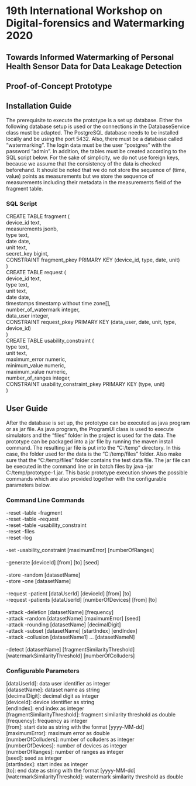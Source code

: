 # 19th International Workshop on Digital-forensics and Watermarking 2020
## Towards Informed Watermarking of Personal Health Sensor Data for Data Leakage Detection
## Proof-of-Concept Prototype
## Installation Guide
The prerequisite to execute the prototype is a set up database. Either the following database setup is used or the connections in the DatabaseService class must be adapted. The PostgreSQL database needs to be installed locally and be using the port 5432. Also, there must be a database called “watermarking”. The login data must be the user “postgres” with the password “admin”. In addition, the tables must be created according to the SQL script below. For the sake of simplicity, we do not use foreign keys, because we assume that the consistency of the data is checked beforehand. It should be noted that we do not store the sequence of (time, value) points as measurements but we store the sequence of measurements including their metadata in the measurements field of the fragment table.
### SQL Script
CREATE TABLE fragment (
<br>device_id text,
<br>measurements jsonb,
<br>type text,
<br>date date,
<br>unit text,
<br>secret_key bigint,
<br>CONSTRAINT fragment_pkey PRIMARY KEY (device_id, type, date, unit)
<br>)
<br>CREATE TABLE request (
<br>device_id text,
<br>type text,
<br>unit text,
<br>date date,
<br>timestamps timestamp without time zone[],
<br>number_of_watermark integer,
<br>data_user integer,
<br>CONSTRAINT request_pkey PRIMARY KEY (data_user, date, unit, type, device_id)
<br>)
<br>CREATE TABLE usability_constraint (
<br>type text,
<br>unit text,
<br>maximum_error numeric,
<br>minimum_value numeric,
<br>maximum_value numeric,
<br>number_of_ranges integer,
<br>CONSTRAINT usability_constraint_pkey PRIMARY KEY (type, unit)
<br>)
## User Guide
After the database is set up, the prototype can be executed as java program or as jar file. As java program, the ProgramUI class is used to execute simulators and the “files” folder in the project is used for the data. The prototype can be packaged into a jar file by running the maven install command. The resulting jar file is put into the “C:/temp” directory. In this case, the folder used for the data is the “C:/temp/files” folder. Also make sure that the “C:/temp/files” folder contains the test data file. The jar file can be executed in the command line or in batch files by java -jar C:/temp/prototype-1.jar. This basic prototype execution shows the possible commands which are also provided together with the configurable parameters below.
### Command Line Commands
-reset -table -fragment
<br>-reset -table -request
<br>-reset -table -usability_constraint
<br>-reset -files
<br>-reset -log
<br>
<br>-set -usability_constraint [maximumError] [numberOfRanges]
<br>
<br>-generate [deviceId] [from] [to] [seed]
<br>
<br>-store -random [datasetName]
<br>-store -one [datasetName]
<br>
<br>-request -patient [dataUserId] [deviceId] [from] [to]
<br>-request -patients [dataUserId] [numberOfDevices] [from] [to]
<br>
<br>-attack -deletion [datasetName] [frequency]
<br>-attack -random [datasetName] [maximumError] [seed]
<br>-attack -rounding [datasetName] [decimalDigit]
<br>-attack -subset [datasetName] [startIndex] [endIndex]
<br>-attack -collusion [datasetName1] ... [datasetNameN]
<br>
<br>-detect [datasetName] [fragmentSimilarityThreshold] [watermarkSimilarityThreshold] [numberOfColluders]
### Configurable Parameters
[dataUserId]: data user identifier as integer
<br>[datasetName]: dataset name as string
<br>[decimalDigit]: decimal digit as integer
<br>[deviceId]: device identifier as string
<br>[endIndex]: end index as integer
<br>[fragmentSimilarityThreshold]: fragment similarity threshold as double
<br>[frequency]: frequency as integer
<br>[from]: start date as string with the format [yyyy-MM-dd]
<br>[maximumError]:	maximum error as double
<br>[numberOfColluders]: number of colluders as integer
<br>[numberOfDevices]: number of devices as integer
<br>[numberOfRanges]:	number of ranges as integer
<br>[seed]: seed as integer
<br>[startIndex]:	start index as integer
<br>[to]:	end date as string with the format [yyyy-MM-dd]
<br>[watermarkSimilarityThreshold]: watermark similarity threshold as double
